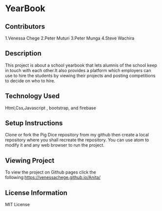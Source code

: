 # YearBook

## Contributors
1.Venessa Chege
2.Peter Muturi
3.Peter Munga
4.Steve Wachira

##  Description
This project is about a school yearbook that lets alumnis of the school keep in touch with each other.It also provides a platform which employers can use to hire the students by viewing their projects and posting competitions to decide on who to hire.

## Technology Used
Html,Css,Javascript , bootstrap, and firebase

##  Setup Instructions
Clone or fork the Pig Dice  repository from my github then create a local repository where you shall recreate the repository.
You can use atom to modify it and any web browser to run the project.

## Viewing Project
To view the project on Github pages click the following:https://venessachege.github.io/Anita/

## License Information
MIT License
